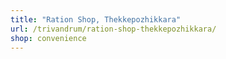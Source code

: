 ```yaml
---
title: "Ration Shop, Thekkepozhikkara"
url: /trivandrum/ration-shop-thekkepozhikkara/
shop: convenience
---
```

